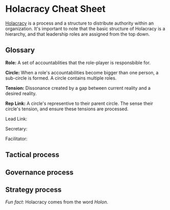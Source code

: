 Holacracy Cheat Sheet
=====================

[Holacracy](http://holacracy.org/) is a process and a structure to distribute authority within an organization.
It's important to note that the basic structure of Holacracy is a hierarchy, and that leadership roles
are assigned from the top down.

Glossary
----

**Role:** A set of accountablities that the role-player is responsbible for.

**Circle:** When a role's accountabilities become bigger than one person, a sub-circle is formed. A circle
contains multiple roles.

**Tension:** Dissonance created by a gap between current reality and a desired reality.

**Rep Link:** A circle's representive to their parent circle. The sense their circle's tension, and ensure
these tensions are processed.

Lead Link: 

Secretary: 

Facilitator: 

Tactical process
----

Governance process
----

Strategy process
---

_Fun fact_: Holacracy comes from the word *Holon*.
